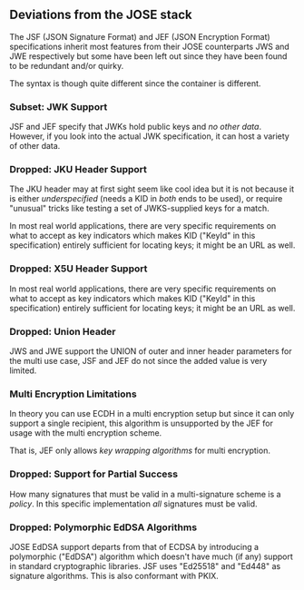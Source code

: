 ## Deviations from the JOSE stack
The JSF (JSON Signature Format) and JEF (JSON Encryption Format) specifications inherit most features from
their JOSE counterparts JWS and JWE respectively but some have been left out since they have
been found to be redundant and/or quirky.

The syntax is though quite different since the container is different.

### Subset: JWK Support
JSF and JEF specify that JWKs hold public keys and _no other data_.
However, if you look into the actual JWK specification, it can host a variety
of other data.

### Dropped: JKU Header Support
The JKU header may at first sight seem like cool idea but it is not because
it is either _underspecified_ (needs a KID in _both_ ends to be used),
or require "unusual" tricks like testing a set of JWKS-supplied keys for a match.

In most real world applications, there are very specific requirements on what to accept
as key indicators which makes KID ("KeyId" in this specification) entirely sufficient
for locating keys; it might be an URL as well. 

### Dropped: X5U Header Support
In most real world applications, there are very specific requirements on what to accept
as key indicators which makes KID ("KeyId" in this specification) entirely sufficient
for locating keys; it might be an URL as well. 

### Dropped: Union Header
JWS and JWE support the UNION of outer and inner header parameters for the multi use case,
JSF and JEF do not since the added value is very limited.

### Multi Encryption Limitations
In theory you can use ECDH in a multi encryption setup but since it can only
support a single recipient, this algorithm is unsupported by the JEF for
usage with the multi encryption scheme.

That is, JEF only allows _key wrapping algorithms_ for multi encryption.

### Dropped: Support for Partial Success
How many signatures that must be valid in a multi-signature scheme is a _policy_.
In this specific implementation _all_ signatures must be valid. 

### Dropped: Polymorphic EdDSA Algorithms
JOSE EdDSA support departs from that of ECDSA by introducing a
polymorphic ("EdDSA") algorithm which doesn't have much (if any) support
in standard cryptographic libraries.  JSF uses "Ed25518" and "Ed448" as
signature algorithms.  This is also conformant with PKIX.
